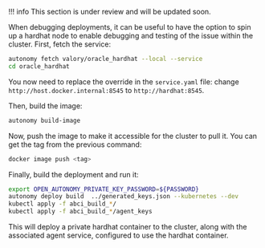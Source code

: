 !!! info
    This section is under review and will be updated soon.

When debugging deployments, it can be useful to have the option to spin up a hardhat node to enable debugging and testing of the issue within the cluster. First, fetch the service:

```bash
autonomy fetch valory/oracle_hardhat --local --service
cd oracle_hardhat
```

You now need to replace the override in the ```service.yaml``` file: change ```http://host.docker.internal:8545``` to ```http://hardhat:8545```.

Then, build the image:
```bash
autonomy build-image
```

Now, push the image  to make it accessible for the cluster to pull it. You can get the tag from the previous command:
```bash
docker image push <tag>
```

Finally, build the deployment and run it:
```bash
export OPEN_AUTONOMY_PRIVATE_KEY_PASSWORD=${PASSWORD}
autonomy deploy build  ../generated_keys.json --kubernetes --dev
kubectl apply -f abci_build_*/
kubectl apply -f abci_build_*/agent_keys
```

This will deploy a private hardhat container to the cluster, along with the associated agent service, configured to use the hardhat container.